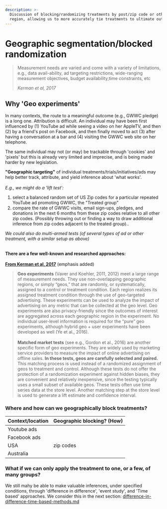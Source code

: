 ```yaml
---
description: >-
  Discussion of blocking/randomizing treatments by post/zip code or other
  region, allowing us to more accurately tie treatments to ultimate outcomes
---
```


# Geographic segmentation/blocked randomization

> Measurement needs are varied and come with a variety of limitations, e.g., data avail-ability, ad targeting restrictions, wide-ranging measurement objectives, budget availability,time constraints, etc
>
> _Kerman et al, 2017_

## Why 'Geo experiments'

In many contexts, the route to a meaningful outcome (e.g., GWWC pledge) is a long one. Attribution is difficult. An individual may have been first influenced by (1) YouTube ad while seeing a video on her AppleTV, and then (2) by a friend's post on Facebook, and then finally moved to act (3) after having a conversation at a bar and (4) visiting the GWWC web site on her telephone.

The same individual may not (or may) be trackable through 'cookies' and 'pixels' but this is already very limited and imprecise, and is being made harder by new legislation.

**"Geographic targeting"** of individual treatments/trials/initiatives/ads may help better track, attribute, and yield inference about 'what works'.\
\
_E.g., we might do a 'lift test':_

1. select a balanced random set of US Zip codes for a particular repeated YouTube ad promoting GWWC, the "Treated group"
2. compare the rate of GWWC visits, email sign-ups, pledges, and donations in the next 6 months from these zip codes relative to all other zip codes. (Possibly throwing out or finding a way to draw additional inference from zip codes adjacent to the treated group)..

_We could also do multi-armed tests (of several types of ad or other treatment, with a similar setup as above)_

\
**There are a few well-known and researched approaches:**\
\
[**From Kerman et al, 2017**](https://pub-tools-public-publication-data.storage.googleapis.com/pdf/45950.pdf)  (emphasis added)

> **Geo experiments** (Vaver and Koehler, 2011, 2012) meet a large range of measurement needs. They use non-overlapping geographic regions, or simply “geos,” that are randomly, or systematically, assigned to a control or treatment condition. Each region realizes its assigned treatment condition through the use of geo-targeted advertising. These experiments can be used to analyze the impact of advertising on any metric that can be collected at the geo level. Geo experiments are also privacy-friendly since the outcomes of interest are aggregated across each geographic region in the experiment. No individual user-level information is required for the “pure” geo experiments, although hybrid geo + user experiments have been developed as well (Ye et al., 2016).\
> \
> **Matched market tests** (see e.g., Gordon et al., 2016) are another specific form of geo experiments. They are widely used by marketing service providers to measure the impact of online advertising on offline sales. **In these tests, geos are carefully selected and paired.** This matching process is used instead of a randomized assignment of geos to treatment and control. Although these tests do not offer the protection of a randomization experiment against hidden biases, they are convenient and relatively inexpensive, since the testing typically uses a small subset of available geos. These tests often use time series data at the store level. Another matching step at the store level is used to generate a lift estimate and confidence interval.

### Where and how can we geographically block treatments?

| Context/location | Geographic blocking? (How) |
| ---------------- | -------------------------- |
| Youtube ads      |                            |
| Facebook ads     |                            |
| USA              | zip codes                  |
| Australia        |                            |

### **What if we can only apply the treatment to one, or a few, of many groups?**

We still mahy be able to make valuable inferences, under specified conditions, through 'difference in difference', 'event study', and 'Time based' approaches. We consider this in the next section: [difference-in-difference-time-based-methods.md](../experimental-design-methods-issues/splits-randomization/difference-in-difference-time-based-methods.md "mention")

